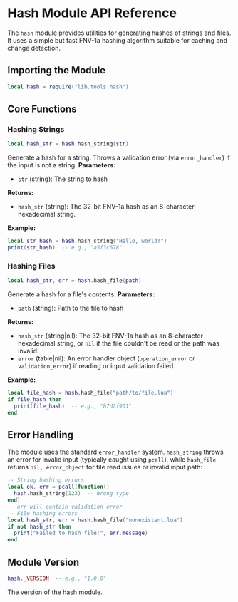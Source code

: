 # Hash Module API Reference

The `hash` module provides utilities for generating hashes of strings and files. It uses a simple but fast FNV-1a hashing algorithm suitable for caching and change detection.

## Importing the Module

```lua
local hash = require("lib.tools.hash")
```

## Core Functions

### Hashing Strings

```lua
local hash_str = hash.hash_string(str)
```

Generate a hash for a string. Throws a validation error (via `error_handler`) if the input is not a string.
**Parameters:**

- `str` (string): The string to hash

**Returns:**

- `hash_str` (string): The 32-bit FNV-1a hash as an 8-character hexadecimal string.

**Example:**

```lua
local str_hash = hash.hash_string("Hello, world!")
print(str_hash)  -- e.g., "a5f3c678"
```

### Hashing Files

```lua
local hash_str, err = hash.hash_file(path)
```

Generate a hash for a file's contents.
**Parameters:**

- `path` (string): Path to the file to hash

**Returns:**

- `hash_str` (string|nil): The 32-bit FNV-1a hash as an 8-character hexadecimal string, or `nil` if the file couldn't be read or the path was invalid.
- `error` (table|nil): An error handler object (`operation_error` or `validation_error`) if reading or input validation failed.

**Example:**

```lua
local file_hash = hash.hash_file("path/to/file.lua")
if file_hash then
  print(file_hash)  -- e.g., "b7d2f901"
end
```

## Error Handling

The module uses the standard `error_handler` system. `hash_string` throws an error for invalid input (typically caught using `pcall`), while `hash_file` returns `nil, error_object` for file read issues or invalid input path:

```lua
-- String hashing errors
local ok, err = pcall(function()
  hash.hash_string(123)  -- Wrong type
end)
-- err will contain validation error
-- File hashing errors
local hash_str, err = hash.hash_file("nonexistent.lua")
if not hash_str then
  print("Failed to hash file:", err.message)
end
```

## Module Version

```lua
hash._VERSION  -- e.g., "1.0.0"
```

The version of the hash module.

